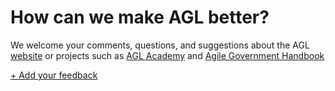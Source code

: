 # How can we make AGL better?
We welcome your comments, questions, and suggestions about the AGL [website](http://www.agilegovleaders.org/) or projects such as [AGL Academy](http://agilegovleaders.org/academy) and [Agile Government Handbook](http://www.agilegovleaders.org/handbook/)

[+ Add your feedback](https://github.com/agilegovleaders/feedback/issues/new)
